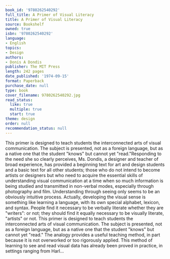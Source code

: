```yaml
---
book_id: '9780262540292'
full_title: A Primer of Visual Literacy
title: A Primer of Visual Literacy
source: Bookshelf
owned: true
isbn: '9780262540292'
language:
- English
topics:
- Design
authors:
- Donis A Dondis
publisher: The MIT Press
length: 242 pages
date_published: '1974-09-15'
format: Paperback
purchase_date: null
type: book
cover_filename: 9780262540292.jpg
read_status:
  like: true
  multiple: true
  start: true
theme: design
order: null
recommendation_status: null
---
```

This primer is designed to teach students the interconnected arts of visual communication. The subject is presented, not as a foreign language, but as a native one that the student "knows" but cannot yet "read."Responding to the need she so clearly perceives, Ms. Dondis, a designer and teacher of broad experience, has provided a beginning text for art and design students and a basic text for all other students; those who do not intend to become artists or designers but who need to acquire the essential skills of understanding visual communication at a time when so much information is being studied and transmitted in non-verbal modes, especially through photography and film. Understanding through seeing only seems to be an obviously intuitive process. Actually, developing the visual sense is something like learning a language, with its own special alphabet, lexicon, and syntax. People find it necessary to be verbally literate whether they are "writers": or not; they should find it equally necessary to be visually literate, "artists" or not. This primer is designed to teach students the interconnected arts of visual communication. The subject is presented, not as a foreign language, but as a native one that the student "knows" but cannot yet "read." The analogy provides a useful teaching method, in part because it is not overworked or too rigorously applied. This method of learning to see and read visual data has already been proved in practice, in settings ranging from Harl...

